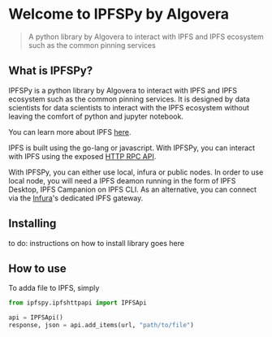 # Welcome to IPFSPy by Algovera
> A python library by Algovera to interact with IPFS and IPFS ecosystem such as the common pinning services


## What is IPFSPy?

IPFSPy is a python library by Algovera to interact with IPFS and IPFS ecosystem such as the common pinning services. It is designed by data scientists for data scientists to interact with the IPFS ecosystem without leaving the comfort of python and jupyter notebook.

You can learn more about IPFS [here](https://ipfs.io/#why).

IPFS is built using the go-lang or javascript. With IPFSPy, you can interact with IPFS using the exposed [HTTP RPC API](https://docs.ipfs.io/reference/http/api/#getting-started). 

With IPFSPy, you can either use local, infura or public nodes. In order to use local node, you will need a IPFS deamon running in the form of IPFS Desktop, IPFS Campanion on IPFS CLI. As an alternative, you can connect via the [Infura](https://infura.io/product/ipfs)'s dedicated IPFS gateway. 

## Installing

to do: instructions on how to install library goes here

## How to use

To adda file to IPFS, simply

```python
from ipfspy.ipfshttpapi import IPFSApi

api = IPFSApi()
response, json = api.add_items(url, "path/to/file")
```
